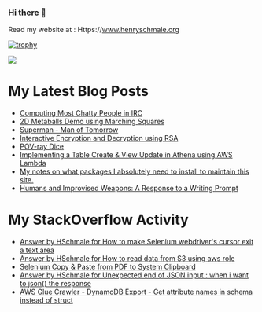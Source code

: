 ### Hi there 👋

Read my website at : Https://www.henryschmale.org

[![trophy](https://github-profile-trophy.vercel.app/?username=hschmale16)](https://github.com/ryo-ma/github-profile-trophy)

![](https://oosbvkzj53.execute-api.us-east-1.amazonaws.com/hit?url=https://github.com/hschmale16)

# My Latest Blog Posts
<!-- BLOG-POST-LIST:START -->
- [Computing Most Chatty People in IRC](https://www.henryschmale.org/2022/05/03/chatty-irc.html)
- [2D Metaballs Demo using Marching Squares](https://www.henryschmale.org/2022/04/04/metaballs.html)
- [Superman - Man of Tomorrow](https://www.henryschmale.org/2022/04/02/man-of-tomorrow.html)
- [Interactive Encryption and Decryption using RSA](https://www.henryschmale.org/2022/03/14/rsa.html)
- [POV-ray Dice](https://www.henryschmale.org/2022/02/22/povray-dice.html)
- [Implementing a Table Create &amp; View Update in Athena using AWS Lambda](https://www.henryschmale.org/2022/02/01/athena-view-update.html)
- [My notes on what packages I absolutely need to install to maintain this site.](https://www.henryschmale.org/2022/01/27/new-laptop-setup.html)
- [Humans and Improvised Weapons: A Response to a Writing Prompt](https://www.henryschmale.org/2021/12/25/fic-qa-team-weapon.html)
<!-- BLOG-POST-LIST:END -->

# My StackOverflow Activity
<!-- STACKOVERFLOW:START -->
- [Answer by HSchmale for How to make Selenium webdriver&#39;s cursor exit a text area](https://stackoverflow.com/questions/72441228/how-to-make-selenium-webdrivers-cursor-exit-a-text-area/72441276#72441276)
- [Answer by HSchmale for How to read data from S3 using aws role](https://stackoverflow.com/questions/72441172/how-to-read-data-from-s3-using-aws-role/72441240#72441240)
- [Selenium Copy &amp; Paste from PDF to System Clipboard](https://stackoverflow.com/questions/71514417/selenium-copy-paste-from-pdf-to-system-clipboard)
- [Answer by HSchmale for Unexpected end of JSON input : when i want to json&lpar;&rpar; the response](https://stackoverflow.com/questions/69095632/unexpected-end-of-json-input-when-i-want-to-json-the-response/69095719#69095719)
- [AWS Glue Crawler - DynamoDB Export - Get attribute names in schema instead of struct](https://stackoverflow.com/questions/69081400/aws-glue-crawler-dynamodb-export-get-attribute-names-in-schema-instead-of-st)
<!-- STACKOVERFLOW:END -->
